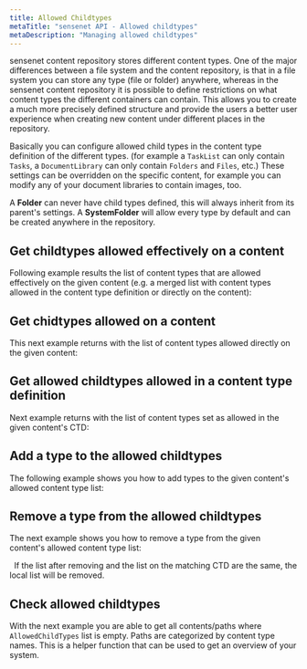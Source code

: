 ```yaml
---
title: Allowed Childtypes
metaTitle: "sensenet API - Allowed childtypes"
metaDescription: "Managing allowed childtypes"
---
```


sensenet content repository stores different content types. One of the major differences between a file system and the content repository, is that in a file system you can store any type (file or folder) anywhere, whereas in the sensenet content repository it is possible to define restrictions on what content types the different containers can contain. This allows you to create a much more precisely defined structure and provide the users a better user experience when creating new content under different places in the repository.

Basically you can configure allowed child types in the content type definition of the different types. (for example a `TaskList` can only contain `Tasks`, a `DocumentLibrary` can only contain `Folders` and `Files`, etc.) These settings can be overridden on the specific content, for example you can modify any of your document libraries to contain images, too.

<note severity="info">A <b>Folder</b> can never have child types defined, this will always inherit from its parent's settings. A <b>SystemFolder</b> will allow every type by default and can be created anywhere in the repository.</note>

## Get childtypes allowed effectively on a content

Following example results the list of content types that are allowed effectively on the given content (e.g. a merged list with content types allowed in the content type definition or directly on the content):

<tab category="content-management" article="allowed-childtypes" example="effectivelyAllowed" />

## Get chidtypes allowed on a content

This next example returns with the list of content types allowed directly on the given content:

<tab category="content-management" article="allowed-childtypes" example="allowedChildTypes" />

## Get allowed childtypes allowed in a content type definition

Next example returns with the list of content types set as allowed in the given content's CTD:

<tab category="content-management" article="allowed-childtypes" example="allowedChildTypesFromCTD" />

## Add a type to the allowed childtypes

The following example shows you how to add types to the given content's allowed content type list:

<tab category="content-management" article="allowed-childtypes" example="addTypes" />

## Remove a type from the allowed childtypes

The next example shows you how to remove a type from the given content's allowed content type list:

<tab category="content-management" article="allowed-childtypes" example="removeTypes" />
&nbsp;
<note severity="info">If the list after removing and the list on the matching CTD are the same, the local list will be removed.</note>

## Check allowed childtypes

With the next example you are able to get all contents/paths where `AllowedChildTypes` list is empty. Paths are categorized by content type names. This is a helper function that can be used to get an overview of your system.

<tab category="content-management" article="allowed-childtypes" example="checkAllowedTypes" />
